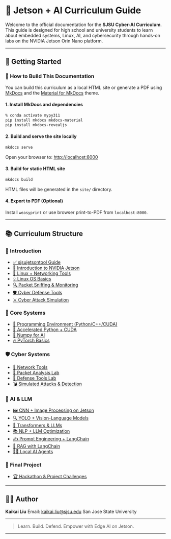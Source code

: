 # 📘 Jetson + AI Curriculum Guide

Welcome to the official documentation for the **SJSU Cyber-AI Curriculum**. This guide is designed for high school and university students to learn about embedded systems, Linux, AI, and cybersecurity through hands-on labs on the NVIDIA Jetson Orin Nano platform.

---

## 🧭 Getting Started

### 🔧 How to Build This Documentation

You can build this curriculum as a local HTML site or generate a PDF using [MkDocs](https://www.mkdocs.org/) and the [Material for MkDocs](https://squidfunk.github.io/mkdocs-material/) theme.

#### 1. Install MkDocs and dependencies

```bash
% conda activate mypy311
pip install mkdocs mkdocs-material
pip install mkdocs-revealjs
```

#### 2. Build and serve the site locally

```bash
mkdocs serve
```

Open your browser to: [http://localhost:8000](http://localhost:8000)

#### 3. Build for static HTML site

```bash
mkdocs build
```

HTML files will be generated in the `site/` directory.

#### 4. Export to PDF (Optional)

Install `weasyprint` or use browser print-to-PDF from `localhost:8000`.

---

## 📚 Curriculum Structure

### 🔰 Introduction

* [✅ sjsujetsontool Guide](curriculum/00_sjsujetsontool_guide.md)
* [🔧 Introduction to NVIDIA Jetson](curriculum/01a_nvidia_jetson.md)
* [🐧 Linux + Networking Tools](curriculum/01b_linux_networking_tools.md)
* [💡 Linux OS Basics](curriculum/01b_linux_basics.md)
* [🔍 Packet Sniffing & Monitoring](curriculum/01c_packet_sniffing_monitoring.md)
* [🛡️ Cyber Defense Tools](curriculum/01d_linux_cyber_defense_basics.md)
* [⚔️ Cyber Attack Simulation](curriculum/01e_linux_cyber_attack_simulation.md)

### 🧰 Core Systems

* [🧠 Programming Environment (Python/C++/CUDA)](curriculum/02_programming_env_python_cpp_cuda.md)
* [🚀 Accelerated Python + CUDA](curriculum/03_accelerated_computing_python_cuda.md)
* [🔢 Numpy for AI](curriculum/04a_numpy_pytorch_intro.md)
* [🔥 PyTorch Basics](curriculum/04b_pytorch_intro.md)

### 🛡️ Cyber Systems

* [📡 Network Tools](curriculum/01b_linux_networking_tools.md)
* [🧪 Packet Analysis Lab](curriculum/01c_packet_sniffing_monitoring.md)
* [🧰 Defense Tools Lab](curriculum/01d_linux_cyber_defense_basics.md)
* [💣 Simulated Attacks & Detection](curriculum/01e_linux_cyber_attack_simulation.md)

### 🤖 AI & LLM

* [🖼️ CNN + Image Processing on Jetson](curriculum/05_cnn_image_processing_jetson.md)
* [🔍 YOLO + Vision-Language Models](curriculum/05b_yolo_vlm_object_detection.md)
* [🧠 Transformers & LLMs](curriculum/06_transformers_llms_jetson.md)
* [📚 NLP + LLM Optimization](curriculum/07_nlp_applications_llm_optimization.md)
* [✍️ Prompt Engineering + LangChain](curriculum/08_prompt_engineering_langchain_jetson.md)
* [🔎 RAG with LangChain](curriculum/09_rag_app_langchain_jetson.md)
* [🧑‍💻 Local AI Agents](curriculum/10_local_ai_agents_jetson.md)

### 🧪 Final Project

* [🏆 Hackathon & Project Challenges](curriculum/11_final_challenges_hackathon.md)

---

## 👨‍🏫 Author

**Kaikai Liu**
Email: [kaikai.liu@sjsu.edu](mailto:kaikai.liu@sjsu.edu)
San Jose State University

---

> Learn. Build. Defend. Empower with Edge AI on Jetson.

---
